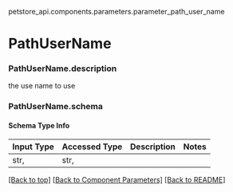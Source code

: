 <a name="top"></a>
petstore_api.components.parameters.parameter_path_user_name
# PathUserName

### <a id="parameter_path_user_namedescription" >PathUserName.description</a>
the use name to use
### <a id="parameter_path_user_nameschema" >PathUserName.schema</a>

#### Schema Type Info
Input Type | Accessed Type | Description | Notes
------------ | ------------- | ------------- | -------------
str,  | str,  |  |

[[Back to top]](#top) [[Back to Component Parameters]](../../../README.md#Component-Parameters) [[Back to README]](../../../README.md)
